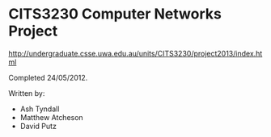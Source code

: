 CITS3230 Computer Networks Project
========

http://undergraduate.csse.uwa.edu.au/units/CITS3230/project2013/index.html

Completed 24/05/2012.

Written by:
* Ash Tyndall
* Matthew Atcheson
* David Putz

